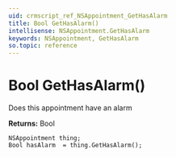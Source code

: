 ```yaml
---
uid: crmscript_ref_NSAppointment_GetHasAlarm
title: Bool GetHasAlarm()
intellisense: NSAppointment.GetHasAlarm
keywords: NSAppointment, GetHasAlarm
so.topic: reference
---
```


# Bool GetHasAlarm()

Does this appointment have an alarm

**Returns:** Bool

```crmscript
NSAppointment thing;
Bool hasAlarm  = thing.GetHasAlarm();
```

